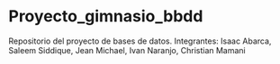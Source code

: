 # Proyecto_gimnasio_bbdd
Repositorio del proyecto de bases de datos. Integrantes: Isaac Abarca, Saleem Siddique, Jean Michael, Ivan Naranjo, Christian Mamani
